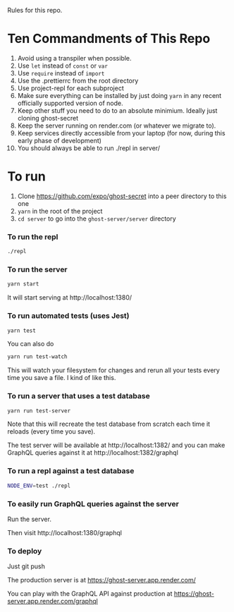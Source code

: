 Rules for this repo.

# Ten Commandments of This Repo

1. Avoid using a transpiler when possible.
2. Use `let` instead of `const` or `var`
3. Use `require` instead of `import`
4. Use the .prettierrc from the root directory
5. Use project-repl for each subproject
6. Make sure everything can be installed by just doing `yarn` in any recent officially supported version of node.
7. Keep other stuff you need to do to an absolute minimium. Ideally just cloning ghost-secret
8. Keep the server running on render.com (or whatever we migrate to).
9. Keep services directly accessible from your laptop (for now, during this early phase of development)
10. You should always be able to run ./repl in server/

# To run

1. Clone https://github.com/expo/ghost-secret into a peer directory to this one
2. `yarn` in the root of the project
3. `cd server` to go into the `ghost-server/server` directory

### To run the repl

```bash
./repl
```

### To run the server

```bash
yarn start
```

It will start serving at http://localhost:1380/

### To run automated tests (uses Jest)

```bash
yarn test
```

You can also do

```bash
yarn run test-watch
```

This will watch your filesystem for changes and rerun all your tests every time you save a file. I kind of like this.

### To run a server that uses a test database
```bash
yarn run test-server
```

Note that this will recreate the test database from scratch each time it reloads (every time you save).

The test server will be available at http://localhost:1382/ and you can make GraphQL queries against it at http://localhost:1382/graphql

### To run a repl against a test database

```bash
NODE_ENV=test ./repl
```

### To easily run GraphQL queries against the server

Run the server.

Then visit http://localhost:1380/graphql

### To deploy

Just git push

The production server is at https://ghost-server.app.render.com/

You can play with the GraphQL API against production at https://ghost-server.app.render.com/graphql

